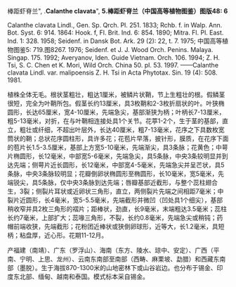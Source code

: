 棒距虾脊兰",
.**Calanthe clavata**",
**5.棒距虾脊兰（中国高等植物图鉴）图版48: 6**

Calanthe clavata Lindl., Gen. Sp. Qrch. Pl. 251. 1833; Rchb. f. in Walp. Ann. Bot. Syst. 6: 914. 1864: Hook. f, Fl. Brit. Ind. 6: 854. 1890; Mitra. Fl. Pl. East. Ind. 1: 328. 1958; Seidenf. in Dansk Bot. Ark. 29 (2): 22, t. 7. 1975; 中国高等植物图鉴5: 719.图8267. 1976; Seidenf. et J. J. Wood Orch. Penins. Malaya. Singap. 175. 1992; Averyanov, Iden. Guide Vietnam. Orch. 106. 1994; Z. H. Tsi, S. C. Chen et K. Mori, Wild Orch. China 50. pl. 53. 1997. ——Calanthe clavata Lindl. var. malipoensis Z. H. Tsi in Acta Phytotax. Sin. 19 (4): 508. 1981.

植株全体无毛。根状茎粗壮，粗达1厘米，被鳞片状鞘，节上生粗壮的根。假鳞茎很短，完全为叶鞘所包。假茎长约13厘米，具3枚鞘和2-3枚折扇状的叶。叶狭椭圆形，长达65厘米，宽4-10厘米，先端急尖，基部渐狭为柄；叶柄长7-13厘米，粗5-13毫米，对折，在与叶鞘相连接处具1个关节。花葶1-2个，生于茎的基部，直立，粗壮或纤细，不超出叶层外，长达40厘米，粗7-13毫米，花序之下具数枚宽筒状的鞘；总状花序圆柱形，具许多花；花苞片早落，披针形，膜质，在花序下面的苞片长1.5-3.5厘米，基部上方宽5-10毫米，先端渐尖，具3条脉；花黄色；中萼片椭圆形，长12毫米，中部宽5-6毫米，先端急尖，具5条脉，中央3条较明显并到达先端；侧萼片近长圆形，长12毫米，中部宽4-5毫米，先端急尖并呈芒状，具5条脉，中央3条脉较明显；花瓣倒卵状椭圆形至椭圆形，长10毫米，宽5毫米，先端锐尖，具5条脉，仅中央3条脉到达先端；唇瓣基部近截形，与整个蕊柱翅合生，3裂；侧裂片耳状或近卵状三角形，直立，两侧裂片先端之间相距7毫米；中裂片近圆形，长4毫米，宽5-5.5毫米，先端截形并微凹（凹处具1个细尖），基部稍收窄并具2枚三角形的褶片；距棒状，劲直，长9毫米，末端粗达3.5毫米；蕊柱长约7毫米，上部扩大；蕊喙三角形，不裂，长约0.8毫米，先端急尖或稍钝；药帽前端收狭，先端截形；花粉团近棒状或狭倒卵球形，近等大，长1.2毫米，具短柄；粘盘厚，近心形。花期11-12月。

产福建（南靖）、广东（罗浮山）、海南（东方、陵水、琼中、安定）、广西（平南、宁明、上思、龙州）、云南东南部至南部（西畴、麻栗坡、勐腊）和西藏东南部（墨脱）。生于海拔870-1300米的山地密林下或山谷岩边。也分布于锡金、印度东北部、缅甸、越南和泰国。模式标本采自锡金。
